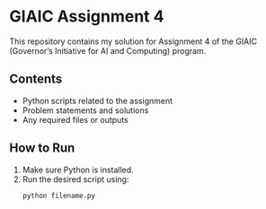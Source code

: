 # GIAIC Assignment 4

This repository contains my solution for Assignment 4 of the GIAIC (Governor’s Initiative for AI and Computing) program.

## Contents
- Python scripts related to the assignment
- Problem statements and solutions
- Any required files or outputs

## How to Run
1. Make sure Python is installed.
2. Run the desired script using:
   ```bash
   python filename.py
